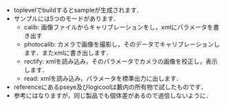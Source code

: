 * toplevelでbuildするとsampleが生成されます．
* サンプルには5つのモードがあります．
    * calib: 画像ファイルからキャリブレーションをし，xmlにパラメータを書き出す
    * photocalib: カメラで画像を撮影し，そのデータでキャリブレーションします．またxmlに書き出します．
    * rectify: xmlを読み込み，そのパラメータでカメラの画像を校正し，表示します．
    * read: xmlを読み込み，パラメータを標準出力に出します．
* referenceにあるpseye及びlogicoolは籔内の所有物で試したものです．
* 参考にはなりますが，同じ製品でも個体差があるので過信しないように．

